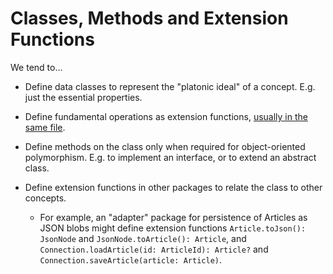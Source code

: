 # Classes, Methods and Extension Functions

We tend to...

* Define data classes to represent the "platonic ideal" of a concept.  E.g. just the essential properties.

* Define fundamental operations as extension functions, [usually in the same file](../organising-code/README.md).

* Define methods on the class only when required for object-oriented polymorphism.  E.g. to implement an interface, or to extend an abstract class.

* Define extension functions in other packages to relate the class to other concepts.  
  * For example, an "adapter" package for persistence of Articles as JSON blobs might define extension functions `Article.toJson(): JsonNode` and `JsonNode.toArticle(): Article`, and `Connection.loadArticle(id: ArticleId): Article?` and `Connection.saveArticle(article: Article)`.
